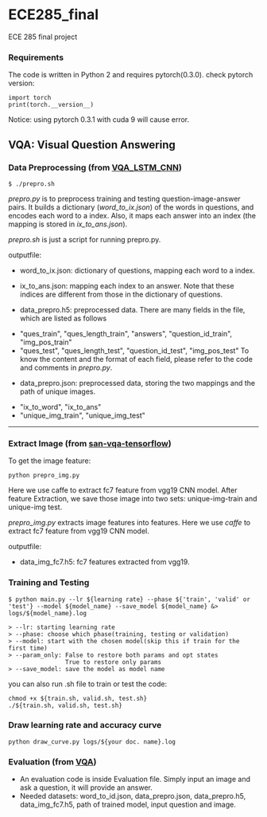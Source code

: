 # ECE285_final
ECE 285 final project

### Requirements
The code is written in Python 2 and requires pytorch(0.3.0).
check pytorch version:
````
import torch
print(torch.__version__)
````
Notice: using pytorch 0.3.1 with cuda 9 will cause error.
## VQA: Visual Question Answering
### Data Preprocessing (from [VQA_LSTM_CNN](https://github.com/GT-Vision-Lab/VQA_LSTM_CNN))
```
$ ./prepro.sh
```
*prepro.py* is to preprocess training and testing question-image-answer pairs. It builds a dictionary (*word_to_ix.json*) of the words in questions, and encodes each word to a index. Also, it maps each answer into an index (the mapping is stored in *ix_to_ans.json*).

*prepro.sh* is just a script for running prepro.py.

outputfile:
* word_to_ix.json: dictionary of questions, mapping each word to a index.

* ix_to_ans.json: mapping each index to an answer. Note that these indices are different from those in the dictionary of questions.

* data_prepro.h5: preprocessed data. There are many fields in the file, which are listed as follows
 - "ques_train", "ques_length_train", "answers", "question_id_train", "img_pos_train"
 - "ques_test", "ques_length_test", "question_id_test", "img_pos_test"
To know the content and the format of each field, please refer to the code and comments in *prepro.py*.

* data_prepro.json: preprocessed data, storing the two mappings and the path of unique images.
 - "ix_to_word", "ix_to_ans"
 - "unique_img_train", "unique_img_test"
----------------------------------------------
### Extract Image (from [san-vqa-tensorflow](https://github.com/TingAnChien/san-vqa-tensorflow))
To get the image feature:
````
python prepro_img.py
````
Here we use caffe to extract fc7 feature from vgg19 CNN model. After feature Extraction, we save those image into two sets: unique-img-train and unique-img test.

*prepro_img.py* extracts image features into features. Here we use *caffe* to extract fc7 feature from vgg19 CNN model.

outputfile:
* data_img_fc7.h5: fc7 features extracted from vgg19.

### Training and Testing
```
$ python main.py --lr ${learning rate} --phase ${'train', 'valid' or 'test'} --model ${model_name} --save_model ${model_name} &> logs/${model_name}.log

> --lr: starting learning rate
> --phase: choose which phase(training, testing or validation)
> --model: start with the chosen model(skip this if train for the first time)
> --param_only: False to restore both params and opt states
                True to restore only params
> --save_model: save the model as model name

```
you can also run .sh file to train or test the code:
````
chmod +x ${train.sh, valid.sh, test.sh}
./${train.sh, valid.sh, test.sh}
````
### Draw learning rate and accuracy curve
````
python draw_curve.py logs/${your doc. name}.log
````
### Evaluation (from [VQA](https://github.com/GT-Vision-Lab/VQA?fbclid=IwAR2xhKtJ7-J5G6NdKwATm3yT_b64rZuN13xGoj7UKRkGDoqel3a22aSEghs))
* An evaluation code is inside Evaluation file. Simply input an image and ask a question, it will provide an answer.
* Needed datasets: word_to_id.json, data_prepro.json, data_prepro.h5, data_img_fc7.h5, path of trained model, input question and image.
 
